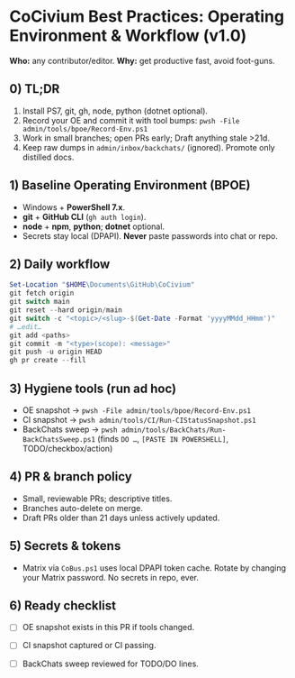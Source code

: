 # CoCivium Best Practices: Operating Environment & Workflow (v1.0)

**Who:** any contributor/editor.  **Why:** get productive fast, avoid foot-guns.

## 0) TL;DR
1) Install PS7, git, gh, node, python (dotnet optional).
2) Record your OE and commit it with tool bumps:  `pwsh -File admin/tools/bpoe/Record-Env.ps1`
3) Work in small branches; open PRs early; Draft anything stale >21d.
4) Keep raw dumps in `admin/inbox/backchats/` (ignored). Promote only distilled docs.

## 1) Baseline Operating Environment (BPOE)
- Windows + **PowerShell 7.x**.
- **git** + **GitHub CLI** (`gh auth login`).
- **node** + **npm**, **python**; **dotnet** optional.
- Secrets stay local (DPAPI). **Never** paste passwords into chat or repo.

## 2) Daily workflow
```powershell
Set-Location "$HOME\Documents\GitHub\CoCivium"
git fetch origin
git switch main
git reset --hard origin/main
git switch -c "<topic>/<slug>-$(Get-Date -Format 'yyyyMMdd_HHmm')"
# …edit…
git add <paths>
git commit -m "<type>(scope): <message>"
git push -u origin HEAD
gh pr create --fill
```

## 3) Hygiene tools (run ad hoc)
- OE snapshot → `pwsh -File admin/tools/bpoe/Record-Env.ps1`
- CI snapshot → `pwsh admin/tools/CI/Run-CIStatusSnapshot.ps1`
- BackChats sweep → `pwsh admin/tools/BackChats/Run-BackChatsSweep.ps1` (finds `DO …`, `[PASTE IN POWERSHELL]`, TODO/checkbox/action)

## 4) PR & branch policy
- Small, reviewable PRs; descriptive titles.
- Branches auto-delete on merge.
- Draft PRs older than 21 days unless actively updated.

## 5) Secrets & tokens
- Matrix via `CoBus.ps1` uses local DPAPI token cache. Rotate by changing your Matrix password. No secrets in repo, ever.

## 6) Ready checklist
- [ ] OE snapshot exists in this PR if tools changed.
- [ ] CI snapshot captured or CI passing.
- [ ] BackChats sweep reviewed for TODO/DO lines.



